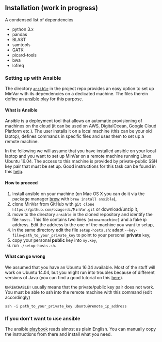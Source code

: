 ## Installation (work in progress)

A condensed list of dependencies

- python 3.x
- pandas
- BLAST
- samtools
- GATK
- picard-tools
- bwa
- lofreq

### Setting up with Ansible

The directory [`ansible`](https://github.com/ozagordi/MinVar/tree/master/ansible)
in the project repo provides an easy option to set up MinVar with
its dependencies on a dedicated machine. The files therein define an
[ansible](http://www.ansible.com/) play for this purpose.

#### What is Ansible

Ansible is a deployment tool that allows an automatic provisioning of machines
on the cloud (it can be used on AWS, DigitalOcean, Google Cloud Platform etc.).
The user installs it on a local machine (this can be your old laptop), defines
commands in specific files and uses them to set up a remote machine.

In the following we will assume that you have installed ansible on your local
laptop and you want to set up MinVar on a remote machine running Linux Ubuntu 16.04.
The access to this machine is provided by private-public SSH key pair that must be
set up. Good instructions for this task can be found in this
[help](https://help.ubuntu.com/community/SSH/OpenSSH/Keys).

#### How to proceed

1. Install ansible on your machine (on Mac OS X you can do it via the package
   manager [brew](https://brew.sh) with `brew install ansible`),
2. clone MinVar from GitHub with `git clone https://github.com/ozagordi/MinVar.git`
   or download/unzip it,
3. move to the directory `ansible` in the cloned repository and identify the file
   `hosts`. This file contains two lines `[minvarmachine]` and a fake ip address.
   Edit the address to the one of the machine you want to setup,
4. in the same directory edit the file `setup-hosts.sh`: adapt
   `--key-file=path_to_your_private_key` to point to your personal **private** key,
5. copy your personal **public** key into `my.key`,
6. run `./setup-hosts.sh`.

#### What can go wrong

We assumed that you have an Ubuntu 16.04 available. Most of the stuff will work
on Ubuntu 14.04, but you might run into troubles because of different versions
of Java (you can find a good tutorial on this
[here](https://www.digitalocean.com/community/tutorials/how-to-install-java-with-apt-get-on-ubuntu-16-04)).

`UNREACHABLE!` usually means that the private/public key pair does not work.
You must be able to ssh into the remote machine with this command (edit accordingly)

    ssh -i path_to_your_private_key ubuntu@remote_ip_address

### If you don't want to use ansible

The ansible [playbook](https://github.com/ozagordi/MinVar/blob/master/ansible/setup.yml)
reads almost as plain English. You can manually copy the instructions from there
and install what you need.
